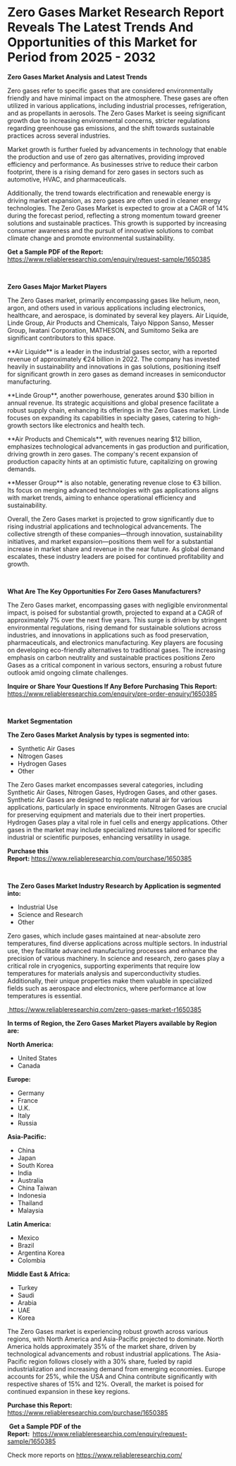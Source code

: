 <p><h1>Zero Gases Market Research Report Reveals The Latest Trends And Opportunities of this Market for Period from 2025 - 2032</h1></p><p><strong>Zero Gases Market Analysis and Latest Trends</strong></p>
<p><p>Zero gases refer to specific gases that are considered environmentally friendly and have minimal impact on the atmosphere. These gases are often utilized in various applications, including industrial processes, refrigeration, and as propellants in aerosols. The Zero Gases Market is seeing significant growth due to increasing environmental concerns, stricter regulations regarding greenhouse gas emissions, and the shift towards sustainable practices across several industries.</p><p>Market growth is further fueled by advancements in technology that enable the production and use of zero gas alternatives, providing improved efficiency and performance. As businesses strive to reduce their carbon footprint, there is a rising demand for zero gases in sectors such as automotive, HVAC, and pharmaceuticals. </p><p>Additionally, the trend towards electrification and renewable energy is driving market expansion, as zero gases are often used in cleaner energy technologies. The Zero Gases Market is expected to grow at a CAGR of 14% during the forecast period, reflecting a strong momentum toward greener solutions and sustainable practices. This growth is supported by increasing consumer awareness and the pursuit of innovative solutions to combat climate change and promote environmental sustainability.</p></p>
<p><strong>Get a Sample PDF of the Report:&nbsp;</strong> <a href="https://www.reliableresearchiq.com/enquiry/request-sample/1650385?utm_campaign=2238&utm_medium=2&utm_source=Github&utm_content=ia&utm_term=23032025&utm_id=zero-gases">https://www.reliableresearchiq.com/enquiry/request-sample/1650385</a></p>
<p>&nbsp;</p>
<p><strong>Zero Gases Major Market Players</strong></p>
<p><p>The Zero Gases market, primarily encompassing gases like helium, neon, argon, and others used in various applications including electronics, healthcare, and aerospace, is dominated by several key players. Air Liquide, Linde Group, Air Products and Chemicals, Taiyo Nippon Sanso, Messer Group, Iwatani Corporation, MATHESON, and Sumitomo Seika are significant contributors to this space.</p><p>**Air Liquide** is a leader in the industrial gases sector, with a reported revenue of approximately €24 billion in 2022. The company has invested heavily in sustainability and innovations in gas solutions, positioning itself for significant growth in zero gases as demand increases in semiconductor manufacturing.</p><p>**Linde Group**, another powerhouse, generates around $30 billion in annual revenue. Its strategic acquisitions and global presence facilitate a robust supply chain, enhancing its offerings in the Zero Gases market. Linde focuses on expanding its capabilities in specialty gases, catering to high-growth sectors like electronics and health tech.</p><p>**Air Products and Chemicals**, with revenues nearing $12 billion, emphasizes technological advancements in gas production and purification, driving growth in zero gases. The company's recent expansion of production capacity hints at an optimistic future, capitalizing on growing demands.</p><p>**Messer Group** is also notable, generating revenue close to €3 billion. Its focus on merging advanced technologies with gas applications aligns with market trends, aiming to enhance operational efficiency and sustainability.</p><p>Overall, the Zero Gases market is projected to grow significantly due to rising industrial applications and technological advancements. The collective strength of these companies—through innovation, sustainability initiatives, and market expansion—positions them well for a substantial increase in market share and revenue in the near future. As global demand escalates, these industry leaders are poised for continued profitability and growth.</p></p>
<p>&nbsp;</p>
<p><strong>What Are The Key Opportunities For Zero Gases Manufacturers?</strong></p>
<p><p>The Zero Gases market, encompassing gases with negligible environmental impact, is poised for substantial growth, projected to expand at a CAGR of approximately 7% over the next five years. This surge is driven by stringent environmental regulations, rising demand for sustainable solutions across industries, and innovations in applications such as food preservation, pharmaceuticals, and electronics manufacturing. Key players are focusing on developing eco-friendly alternatives to traditional gases. The increasing emphasis on carbon neutrality and sustainable practices positions Zero Gases as a critical component in various sectors, ensuring a robust future outlook amid ongoing climate challenges.</p></p>
<p><strong>Inquire or Share Your Questions If Any Before Purchasing This Report:</strong> <a href="https://www.reliableresearchiq.com/enquiry/pre-order-enquiry/1650385?utm_campaign=2238&utm_medium=2&utm_source=Github&utm_content=ia&utm_term=23032025&utm_id=zero-gases">https://www.reliableresearchiq.com/enquiry/pre-order-enquiry/1650385</a></p>
<p>&nbsp;</p>
<p><strong>Market Segmentation</strong></p>
<p><strong>The Zero Gases Market Analysis by types is segmented into:</strong></p>
<p><ul><li>Synthetic Air Gases</li><li>Nitrogen Gases</li><li>Hydrogen Gases</li><li>Other</li></ul></p>
<p><p>The Zero Gases market encompasses several categories, including Synthetic Air Gases, Nitrogen Gases, Hydrogen Gases, and other gases. Synthetic Air Gases are designed to replicate natural air for various applications, particularly in space environments. Nitrogen Gases are crucial for preserving equipment and materials due to their inert properties. Hydrogen Gases play a vital role in fuel cells and energy applications. Other gases in the market may include specialized mixtures tailored for specific industrial or scientific purposes, enhancing versatility in usage.</p></p>
<p><strong>Purchase this Report:&nbsp;</strong><a href="https://www.reliableresearchiq.com/purchase/1650385?utm_campaign=2238&utm_medium=2&utm_source=Github&utm_content=ia&utm_term=23032025&utm_id=zero-gases">https://www.reliableresearchiq.com/purchase/1650385</a></p>
<p>&nbsp;</p>
<p><strong>The Zero Gases Market Industry Research by Application is segmented into:</strong></p>
<p><ul><li>Industrial Use</li><li>Science and Research</li><li>Other</li></ul></p>
<p><p>Zero gases, which include gases maintained at near-absolute zero temperatures, find diverse applications across multiple sectors. In industrial use, they facilitate advanced manufacturing processes and enhance the precision of various machinery. In science and research, zero gases play a critical role in cryogenics, supporting experiments that require low temperatures for materials analysis and superconductivity studies. Additionally, their unique properties make them valuable in specialized fields such as aerospace and electronics, where performance at low temperatures is essential.</p></p>
<p><a href="https://www.reliableresearchiq.com/zero-gases-market-r1650385?utm_campaign=2238&utm_medium=2&utm_source=Github&utm_content=ia&utm_term=23032025&utm_id=zero-gases">&nbsp;https://www.reliableresearchiq.com/zero-gases-market-r1650385</a></p>
<p><strong>In terms of Region, the Zero Gases Market Players available by Region are:</strong></p>
<p>
    <p> <strong> North America: </strong>
        <ul>
            <li>United States</li>
            <li>Canada</li>
        </ul>
        </p> 
    <p> <strong> Europe: </strong>
        <ul>
            <li>Germany</li>
            <li>France</li>
            <li>U.K.</li>
            <li>Italy</li>
            <li>Russia</li>
        </ul>
        </p> 
    <p> <strong> Asia-Pacific: </strong>
        <ul>
            <li>China</li>
            <li>Japan</li>
            <li>South Korea</li>
            <li>India</li>
            <li>Australia</li>
            <li>China Taiwan</li>
            <li>Indonesia</li>
            <li>Thailand</li>
            <li>Malaysia</li>
        </ul>
        </p> 
    <p> <strong> Latin America: </strong>
        <ul>
            <li>Mexico</li>
            <li>Brazil</li>
            <li>Argentina Korea</li>
            <li>Colombia</li>
        </ul>
        </p> 
    <p> <strong> Middle East & Africa: </strong>
        <ul>
            <li>Turkey</li>
            <li>Saudi</li>
            <li>Arabia</li>
            <li>UAE</li>
            <li>Korea</li>
        </ul>
    </p>
    </p>
<p><p>The Zero Gases market is experiencing robust growth across various regions, with North America and Asia-Pacific projected to dominate. North America holds approximately 35% of the market share, driven by technological advancements and robust industrial applications. The Asia-Pacific region follows closely with a 30% share, fueled by rapid industrialization and increasing demand from emerging economies. Europe accounts for 25%, while the USA and China contribute significantly with respective shares of 15% and 12%. Overall, the market is poised for continued expansion in these key regions.</p></p>
<p><strong>Purchase this Report: </strong><a href="https://www.reliableresearchiq.com/purchase/1650385?utm_campaign=2238&utm_medium=2&utm_source=Github&utm_content=ia&utm_term=23032025&utm_id=zero-gases">https://www.reliableresearchiq.com/purchase/1650385</a></p>
<p>&nbsp;<strong>Get a Sample PDF of the Report:&nbsp;&nbsp;</strong><a href="https://www.reliableresearchiq.com/enquiry/request-sample/1650385?utm_campaign=2238&utm_medium=2&utm_source=Github&utm_content=ia&utm_term=23032025&utm_id=zero-gases">https://www.reliableresearchiq.com/enquiry/request-sample/1650385</a></p>
<p><strong></strong></p>
<p>Check more reports on <a href="https://www.reliableresearchiq.com/?utm_campaign=2238&utm_medium=2&utm_source=Github&utm_content=ia&utm_term=23032025&utm_id=zero-gases">https://www.reliableresearchiq.com/</a></p>